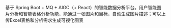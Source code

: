 基于 Spring Boot + MQ + AIGC（+ React）的智能数据分析平台。用户智能图片分析和智能表格分析功能，能通过一张图片和目标，自动生成图片描述；可以上传Excel表格和分析需求生成可视化图表
